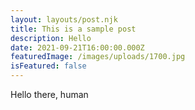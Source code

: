 ```yaml
---
layout: layouts/post.njk
title: This is a sample post
description: Hello
date: 2021-09-21T16:00:00.000Z
featuredImage: /images/uploads/1700.jpg
isFeatured: false
---
```

Hello there, human